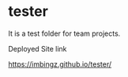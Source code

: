 # tester
It is a test folder for team projects. 

Deployed Site link 

 https://imbingz.github.io/tester/
 
